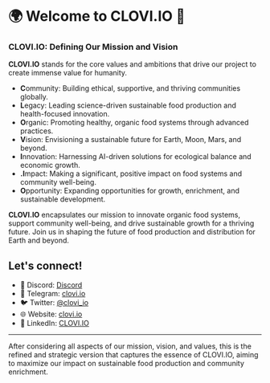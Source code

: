 # 🌍 Welcome to CLOVI.IO 🚀

### CLOVI.IO: Defining Our Mission and Vision

**CLOVI.IO** stands for the core values and ambitions that drive our project to create immense value for humanity.

- **C**ommunity: Building ethical, supportive, and thriving communities globally.
- **L**egacy: Leading science-driven sustainable food production and health-focused innovation.
- **O**rganic: Promoting healthy, organic food systems through advanced practices.
- **V**ision: Envisioning a sustainable future for Earth, Moon, Mars, and beyond.
- **I**nnovation: Harnessing AI-driven solutions for ecological balance and economic growth.
- **.I**mpact: Making a significant, positive impact on food systems and community well-being.
- **O**pportunity: Expanding opportunities for growth, enrichment, and sustainable development.

**CLOVI.IO** encapsulates our mission to innovate organic food systems, support community well-being, and drive sustainable growth for a thriving future. Join us in shaping the future of food production and distribution for Earth and beyond.

## Let's connect!
- 🔗 Discord: [Discord](https://discord.gg/WBHpDHM3ch)
- 🔗 Telegram: [clovi.io]()
- 🐦 Twitter: [@clovi_io](https://twitter.com/clovi_io)
- 🌐 Website: [clovi.io](https://clovi.io)
- 💼 LinkedIn: [CLOVI.IO](https://www.linkedin.com/company/clovi-io)

---

After considering all aspects of our mission, vision, and values, this is the refined and strategic version that captures the essence of CLOVI.IO, aiming to maximize our impact on sustainable food production and community enrichment.
